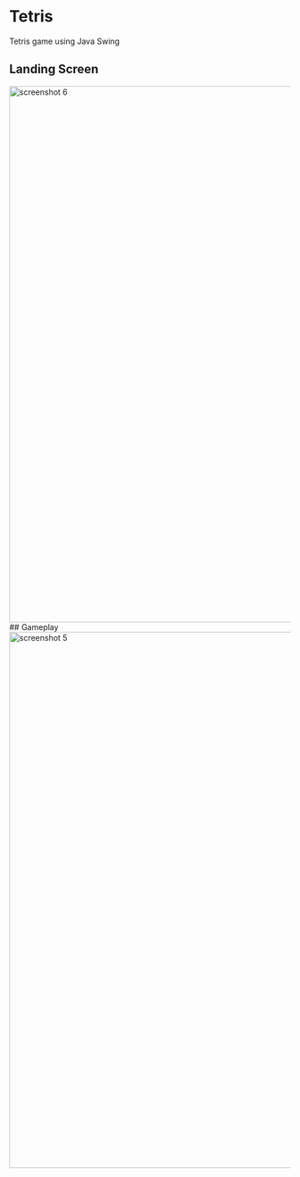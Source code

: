 # Tetris
Tetris game using Java Swing
## Landing Screen
<img width="960" alt="screenshot 6" src="https://user-images.githubusercontent.com/25867064/40105159-cdb46096-58b7-11e8-993d-0359c2593e13.png">
## Gameplay

<img width="960" alt="screenshot 5" src="https://user-images.githubusercontent.com/25867064/40105160-cdcfa860-58b7-11e8-8bc4-1352e2f5b11e.png">

